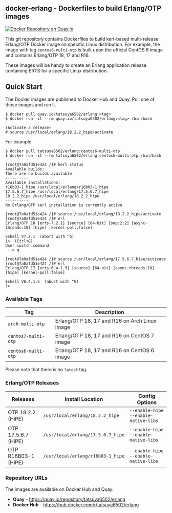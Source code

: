## docker-erlang - Dockerfiles to build Erlang/OTP images

[![Docker Repository on Quay.io](https://quay.io/repository/tatsuya6502/erlang/status "Docker Repository on Quay.io")](https://quay.io/repository/tatsuya6502/erlang)

This git repository contains Dockerfiles to build kerl-based
multi-release Erlang/OTP Docker image on specific Linux
distribution. For example, the image with tag `centos6-multi-otp`
is built upon the official CentOS 6 image and contains Erlang/OTP
18, 17 and R16.

These images will be handy to create an Erlang application release
containing ERTS for a specific Linux distribution.


## Quick Start

The Docker images are published to Docker Hub and Quay. Pull one of
those images and run it.

```
$ docker pull quay.io/tatsuya6502/erlang:<tag>
$ docker run -it --rm quay.io/tatsuya6502/erlang:<tag> /bin/bash

(Activate a release)
# source /usr/local/erlang/18.2.2_hipe/activate
```

For example

```
$ docker pull tatsuya6502/erlang:centos6-multi-otp
$ docker run -it --rm tatsuya6502/erlang:centos6-multi-otp /bin/bash

[root@7a0afd51e424 /]# kerl status
Available builds:
There are no builds available
----------
Available installations:
r16b03-1_hipe /usr/local/erlang/r16b03-1_hipe
17.5.6.7_hipe /usr/local/erlang/17.5.6.7_hipe
18.2.2_hipe /usr/local/erlang/18.2.2_hipe
----------
No Erlang/OTP kerl installation is currently active

[root@7a0afd51e424 /]# source /usr/local/erlang/18.2.2_hipe/activate
[root@7a0afd51e424 /]# erl
Erlang/OTP 18 [erts-7.2.1] [source] [64-bit] [smp:2:2] [async-threads:10] [hipe] [kernel-poll:false]

Eshell V7.2.1  (abort with ^G)
1>  (Ctrl+G)
User switch command
 --> q

[root@7a0afd51e424 /]# source /usr/local/erlang/17.5.6.7_hipe/activate
[root@7a0afd51e424 /]# erl
Erlang/OTP 17 [erts-6.4.1.5] [source] [64-bit] [async-threads:10] [hipe] [kernel-poll:false]

Eshell V6.4.1.5  (abort with ^G)
1>
```


### Available Tags

| Tag                 | Description                                   |
|---------------------|-----------------------------------------------|
| `arch-multi-otp`    | Erlang/OTP 18, 17 and R16 on Arch Linux image |
| `centos7-multi-otp` | Erlang/OTP 18, 17 and R16 on CentOS 7 image   |
| `centos6-multi-otp` | Erlang/OTP 18, 17 and R16 on CentOS 6 image   |

Please note that there is no `latest` tag.


### Erlang/OTP Releases

| Releases            | Install Location                  | Config Options                         |
|---------------------|-----------------------------------|----------------------------------------|
| OTP 18.2.2 (HiPE)   | `/usr/local/erlang/18.2.2_hipe`   | `--enable-hipe` `--enable-native-libs` |
| OTP 17.5.6.7 (HiPE) | `/usr/local/erlang/17.5.6.7_hipe` | `--enable-hipe` `--enable-native-libs` |
| OTP R16B03-1 (HiPE) | `/usr/local/erlang/r16b03-1_hipe` | `--enable-hipe` `--enable-native-libs` |


### Repository URLs

The images are available on Docker Hub and Quay.

- **Quay** - https://quay.io/repository/tatsuya6502/erlang
- **Docker Hub** - https://hub.docker.com/r/tatsuya6502/erlang
